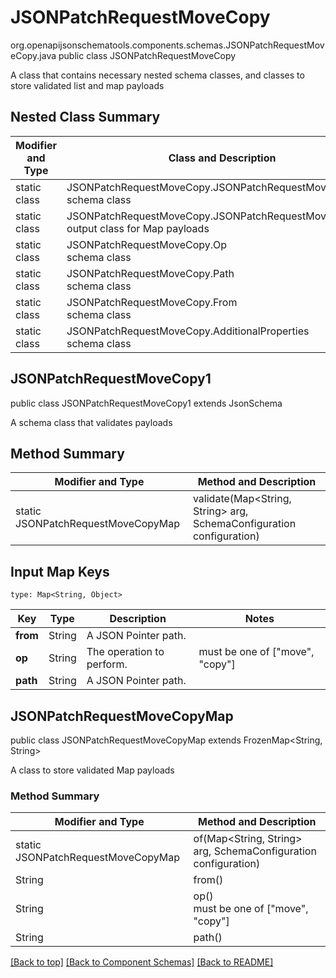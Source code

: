 # JSONPatchRequestMoveCopy
org.openapijsonschematools.components.schemas.JSONPatchRequestMoveCopy.java
public class JSONPatchRequestMoveCopy

A class that contains necessary nested schema classes, and classes to store validated list and map payloads

## Nested Class Summary
| Modifier and Type | Class and Description |
| ----------------- | ---------------------- |
| static class | JSONPatchRequestMoveCopy.JSONPatchRequestMoveCopy1<br> schema class |
| static class | JSONPatchRequestMoveCopy.JSONPatchRequestMoveCopyMap<br> output class for Map payloads |
| static class | JSONPatchRequestMoveCopy.Op<br> schema class |
| static class | JSONPatchRequestMoveCopy.Path<br> schema class |
| static class | JSONPatchRequestMoveCopy.From<br> schema class |
| static class | JSONPatchRequestMoveCopy.AdditionalProperties<br> schema class |

## JSONPatchRequestMoveCopy1
public class JSONPatchRequestMoveCopy1
extends JsonSchema

A schema class that validates payloads


## Method Summary
| Modifier and Type | Method and Description |
| ----------------- | ---------------------- |
| static JSONPatchRequestMoveCopyMap | validate(Map<String, String> arg, SchemaConfiguration configuration) |

## Input Map Keys
```
type: Map<String, Object>
```
Key | Type |  Description | Notes
------------ | ------------- | ------------- | -------------
**from** | String | A JSON Pointer path. |
**op** | String | The operation to perform. | must be one of ["move", "copy"]
**path** | String | A JSON Pointer path. |

## JSONPatchRequestMoveCopyMap
public class JSONPatchRequestMoveCopyMap
extends FrozenMap<String, String>

A class to store validated Map payloads

### Method Summary
| Modifier and Type | Method and Description |
| ----------------- | ---------------------- |
| static JSONPatchRequestMoveCopyMap | of(Map<String, String> arg, SchemaConfiguration configuration) |
| String | from()<br> |
| String | op()<br> must be one of ["move", "copy"] |
| String | path()<br> |

[[Back to top]](#top) [[Back to Component Schemas]](../../../README.md#Component-Schemas) [[Back to README]](../../../README.md)
